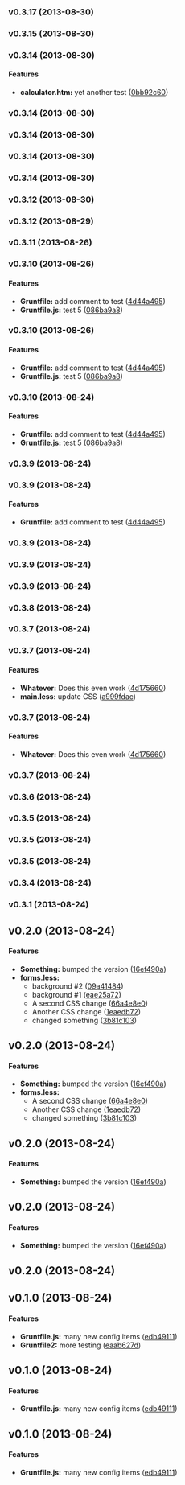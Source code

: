 <a name="v0.3.17"></a>
### v0.3.17 (2013-08-30)

<a name="v0.3.15"></a>
### v0.3.15 (2013-08-30)

<a name="v0.3.14"></a>
### v0.3.14 (2013-08-30)


#### Features

* **calculator.htm:** yet another test ([0bb92c60](https://github.com/tmccallie/grunt-test/commit/0bb92c601cc265b9df1c82c2338050c0af81df0a))

<a name="v0.3.14"></a>
### v0.3.14 (2013-08-30)

<a name="v0.3.14"></a>
### v0.3.14 (2013-08-30)

<a name="v0.3.14"></a>
### v0.3.14 (2013-08-30)

<a name="v0.3.14"></a>
### v0.3.14 (2013-08-30)

<a name="v0.3.12"></a>
### v0.3.12 (2013-08-30)

<a name="v0.3.12"></a>
### v0.3.12 (2013-08-29)

<a name="v0.3.11"></a>
### v0.3.11 (2013-08-26)

<a name="v0.3.10"></a>
### v0.3.10 (2013-08-26)


#### Features

* **Gruntfile:** add comment to test ([4d44a495](https://github.com/tmccallie/grunt-test/commit/4d44a4958a6711880369a76f8774efc0d9d8f1e5))
* **Gruntfile.js:** test 5 ([086ba9a8](https://github.com/tmccallie/grunt-test/commit/086ba9a89176c95cbd65055356a2679f74d6685d))

<a name="v0.3.10"></a>
### v0.3.10 (2013-08-26)


#### Features

* **Gruntfile:** add comment to test ([4d44a495](https://github.com/tmccallie/grunt-test/commit/4d44a4958a6711880369a76f8774efc0d9d8f1e5))
* **Gruntfile.js:** test 5 ([086ba9a8](https://github.com/tmccallie/grunt-test/commit/086ba9a89176c95cbd65055356a2679f74d6685d))

<a name="v0.3.10"></a>
### v0.3.10 (2013-08-24)


#### Features

* **Gruntfile:** add comment to test ([4d44a495](https://github.com/tmccallie/grunt-test/commit/4d44a4958a6711880369a76f8774efc0d9d8f1e5))
* **Gruntfile.js:** test 5 ([086ba9a8](https://github.com/tmccallie/grunt-test/commit/086ba9a89176c95cbd65055356a2679f74d6685d))

<a name="v0.3.9"></a>
### v0.3.9 (2013-08-24)

<a name="v0.3.9"></a>
### v0.3.9 (2013-08-24)


#### Features

* **Gruntfile:** add comment to test ([4d44a495](https://github.com/tmccallie/grunt-test/commit/4d44a4958a6711880369a76f8774efc0d9d8f1e5))

<a name="v0.3.9"></a>
### v0.3.9 (2013-08-24)

<a name="v0.3.9"></a>
### v0.3.9 (2013-08-24)

<a name="v0.3.9"></a>
### v0.3.9 (2013-08-24)

<a name="v0.3.8"></a>
### v0.3.8 (2013-08-24)

<a name="v0.3.7"></a>
### v0.3.7 (2013-08-24)

<a name="v0.3.7"></a>
### v0.3.7 (2013-08-24)


#### Features

* **Whatever:** Does this even work ([4d175660](https://github.com/tmccallie/grunt-test/commit/4d1756608c67f2e020d6c4ba3b3af6d7179f64f6))
* **main.less:** update CSS ([a999fdac](https://github.com/tmccallie/grunt-test/commit/a999fdac4531192430c8cc3f14e8696656f77fb0))

<a name="v0.3.7"></a>
### v0.3.7 (2013-08-24)


#### Features

* **Whatever:** Does this even work ([4d175660](https://github.com/tmccallie/grunt-test/commit/4d1756608c67f2e020d6c4ba3b3af6d7179f64f6))

<a name="v0.3.7"></a>
### v0.3.7 (2013-08-24)

<a name="v0.3.6"></a>
### v0.3.6 (2013-08-24)

<a name="v0.3.5"></a>
### v0.3.5 (2013-08-24)

<a name="v0.3.5"></a>
### v0.3.5 (2013-08-24)

<a name="v0.3.5"></a>
### v0.3.5 (2013-08-24)

<a name="v0.3.4"></a>
### v0.3.4 (2013-08-24)

<a name="v0.3.1"></a>
### v0.3.1 (2013-08-24)

<a name="v0.2.0"></a>
## v0.2.0 (2013-08-24)


#### Features

* **Something:** bumped the version ([16ef490a](https://github.com/tmccallie/grunt-test/commit/16ef490a3a16da16c02ecd568029f92315fe04d4))
* **forms.less:**
  * background #2 ([09a41484](https://github.com/tmccallie/grunt-test/commit/09a41484ebadea56872dd5d46f489deca3a68b97))
  * background #1 ([eae25a72](https://github.com/tmccallie/grunt-test/commit/eae25a72faa718aa1a92f7352c47272018094786))
  * A second CSS change ([66a4e8e0](https://github.com/tmccallie/grunt-test/commit/66a4e8e0deb939fff7c548f42eed9cd07e58a37b))
  * Another CSS change ([1eaedb72](https://github.com/tmccallie/grunt-test/commit/1eaedb72f3a567ecf12e2fc027987e60506b67cf))
  * changed something ([3b81c103](https://github.com/tmccallie/grunt-test/commit/3b81c103cce548481205544c0607c6fd97f04272))

<a name="v0.2.0"></a>
## v0.2.0 (2013-08-24)


#### Features

* **Something:** bumped the version ([16ef490a](https://github.com/tmccallie/grunt-test/commit/16ef490a3a16da16c02ecd568029f92315fe04d4))
* **forms.less:**
  * A second CSS change ([66a4e8e0](https://github.com/tmccallie/grunt-test/commit/66a4e8e0deb939fff7c548f42eed9cd07e58a37b))
  * Another CSS change ([1eaedb72](https://github.com/tmccallie/grunt-test/commit/1eaedb72f3a567ecf12e2fc027987e60506b67cf))
  * changed something ([3b81c103](https://github.com/tmccallie/grunt-test/commit/3b81c103cce548481205544c0607c6fd97f04272))

<a name="v0.2.0"></a>
## v0.2.0 (2013-08-24)


#### Features

* **Something:** bumped the version ([16ef490a](https://github.com/tmccallie/grunt-test/commit/16ef490a3a16da16c02ecd568029f92315fe04d4))

<a name="v0.2.0"></a>
## v0.2.0 (2013-08-24)


#### Features

* **Something:** bumped the version ([16ef490a](https://github.com/tmccallie/grunt-test/commit/16ef490a3a16da16c02ecd568029f92315fe04d4))

<a name="v0.2.0"></a>
## v0.2.0 (2013-08-24)

<a name="v0.1.0"></a>
## v0.1.0 (2013-08-24)


#### Features

* **Gruntfile.js:** many new config items ([edb49111](https://github.com/tmccallie/grunt-test/commit/edb49111f19d12d042ee53bdc83ea757513fe60a))
* **Gruntfile2:** more testing ([eaab627d](https://github.com/tmccallie/grunt-test/commit/eaab627db6a781aa8af461e6b97f3751a6db20e5))

<a name="v0.1.0"></a>
## v0.1.0 (2013-08-24)


#### Features

* **Gruntfile.js:** many new config items ([edb49111](https://github.com/tmccallie/grunt-test/commit/edb49111f19d12d042ee53bdc83ea757513fe60a))

<a name="v0.1.0"></a>
## v0.1.0 (2013-08-24)


#### Features

* **Gruntfile.js:** many new config items ([edb49111](https://github.com/tmccallie/grunt-test/commit/edb49111f19d12d042ee53bdc83ea757513fe60a))

